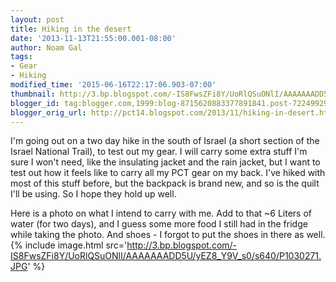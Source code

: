 ```yaml
---
layout: post
title: Hiking in the desert
date: '2013-11-13T21:55:00.001-08:00'
author: Noam Gal
tags:
- Gear
- Hiking
modified_time: '2015-06-16T22:17:06.903-07:00'
thumbnail: http://3.bp.blogspot.com/-IS8FwsZFi8Y/UoRlQSuONlI/AAAAAAADD5U/yEZ8_Y9V_s0/s72-c/P1030271.JPG
blogger_id: tag:blogger.com,1999:blog-8715620883377891841.post-7224992934089658864
blogger_orig_url: http://pct14.blogspot.com/2013/11/hiking-in-desert.html
---
```


I'm going out on a two day hike in the south of Israel (a short section of the Israel National Trail), to test out my gear. I will carry some extra stuff I'm sure I won't need, like the insulating jacket and the rain jacket, but I want to test out how it feels like to carry all my PCT gear on my back. I've hiked with most of this stuff before, but the backpack is brand new, and so is the quilt I'll be using. So I hope they hold up well.

Here is a photo on what I intend to carry with me. Add to that ~6 Liters of water (for two days), and I guess some more food I still had in the fridge while taking the photo. And shoes - I forgot to put the shoes in there as well.
 {% include image.html src='http://3.bp.blogspot.com/-IS8FwsZFi8Y/UoRlQSuONlI/AAAAAAADD5U/yEZ8_Y9V_s0/s640/P1030271.JPG' %}
